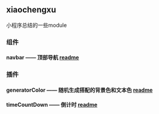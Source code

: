 ## xiaochengxu
小程序总结的一些module
### 组件
#### navbar —— 顶部导航 [readme][1]
### 插件
#### generatorColor —— 随机生成搭配的背景色和文本色 [readme][2]
#### timeCountDown —— 倒计时 [readme][3]

[1]:xcxmodule/src/readmes/NAVBAR.md "navbar —— 顶部导航"
[2]:xcxmodule/src/readmes/GENERATECOLOR.md "generatorColor —— 随机生成搭配的背景色和文本色"
[3]:xcxmodule/src/readmes/TIMECOUNTDOWN.md "timeCountDown —— 倒计时"
